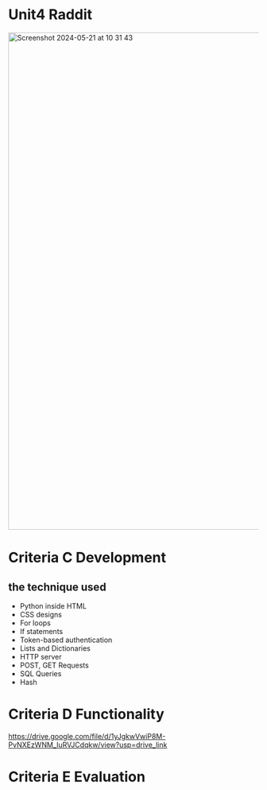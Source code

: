 # Unit4 Raddit
<img width="1000" alt="Screenshot 2024-05-21 at 10 31 43" src="https://github.com/ayyyane/unit4_g11/assets/142702159/774e568a-2a88-4cc0-b589-7bce96273467">


# Criteria C Development
## the technique used
- Python inside HTML
- CSS designs
- For loops 
- If statements
- Token-based authentication
- Lists and Dictionaries
- HTTP server
- POST, GET Requests
- SQL Queries
- Hash



# Criteria D Functionality
https://drive.google.com/file/d/1yJgkwVwiP8M-PvNXEzWNM_IuRVJCdqkw/view?usp=drive_link


# Criteria E Evaluation
